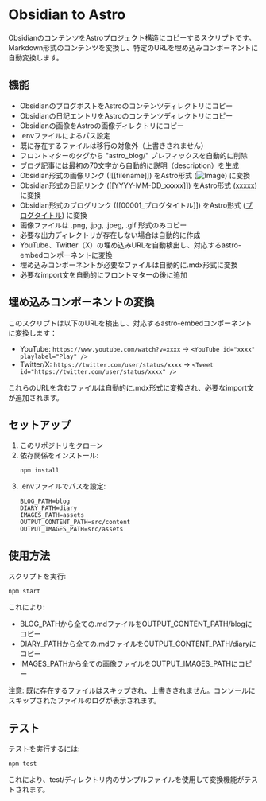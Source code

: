 # Obsidian to Astro

ObsidianのコンテンツをAstroプロジェクト構造にコピーするスクリプトです。Markdown形式のコンテンツを変換し、特定のURLを埋め込みコンポーネントに自動変換します。

## 機能

- ObsidianのブログポストをAstroのコンテンツディレクトリにコピー
- Obsidianの日記エントリをAstroのコンテンツディレクトリにコピー
- Obsidianの画像をAstroの画像ディレクトリにコピー
- .envファイルによるパス設定
- 既に存在するファイルは移行の対象外（上書きされません）
- フロントマターのタグから "astro_blog/" プレフィックスを自動的に削除
- ブログ記事には最初の70文字から自動的に説明（description）を生成
- Obsidian形式の画像リンク (![[filename]]) をAstro形式 (![Image](../../assets/filename)) に変換
- Obsidian形式の日記リンク ([[YYYY-MM-DD_xxxxx]]) をAstro形式 ([xxxxx](/diary/YYYY/MM/DD)) に変換
- Obsidian形式のブログリンク ([[00001_ブログタイトル]]) をAstro形式 ([ブログタイトル](/blog/1)) に変換
- 画像ファイルは .png, .jpg, .jpeg, .gif 形式のみコピー
- 必要な出力ディレクトリが存在しない場合は自動的に作成
- YouTube、Twitter（X）の埋め込みURLを自動検出し、対応するastro-embedコンポーネントに変換
- 埋め込みコンポーネントが必要なファイルは自動的に.mdx形式に変換
- 必要なimport文を自動的にフロントマターの後に追加

## 埋め込みコンポーネントの変換

このスクリプトは以下のURLを検出し、対応するastro-embedコンポーネントに変換します：

- YouTube: `https://www.youtube.com/watch?v=xxxx` → `<YouTube id="xxxx" playlabel="Play" />`
- Twitter/X: `https://twitter.com/user/status/xxxx` → `<Tweet id="https://twitter.com/user/status/xxxx" />`

これらのURLを含むファイルは自動的に.mdx形式に変換され、必要なimport文が追加されます。

## セットアップ

1. このリポジトリをクローン
2. 依存関係をインストール:
   ```
   npm install
   ```
3. .envファイルでパスを設定:
   ```
   BLOG_PATH=blog
   DIARY_PATH=diary
   IMAGES_PATH=assets
   OUTPUT_CONTENT_PATH=src/content
   OUTPUT_IMAGES_PATH=src/assets
   ```

## 使用方法

スクリプトを実行:

```
npm start
```

これにより:
- BLOG_PATHから全ての.mdファイルをOUTPUT_CONTENT_PATH/blogにコピー
- DIARY_PATHから全ての.mdファイルをOUTPUT_CONTENT_PATH/diaryにコピー
- IMAGES_PATHから全ての画像ファイルをOUTPUT_IMAGES_PATHにコピー

注意: 既に存在するファイルはスキップされ、上書きされません。コンソールにスキップされたファイルのログが表示されます。

## テスト

テストを実行するには:

```
npm test
```

これにより、test/ディレクトリ内のサンプルファイルを使用して変換機能がテストされます。
